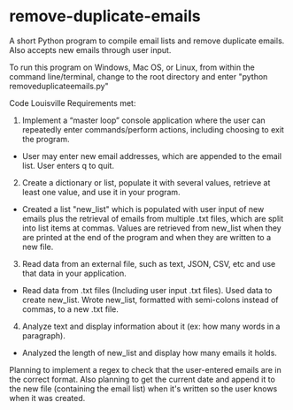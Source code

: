 # remove-duplicate-emails
A short Python program to compile email lists and remove duplicate emails. Also accepts new emails through user input.

To run this program on Windows, Mac OS, or Linux, from within the command line/terminal, change to the root directory and enter "python removeduplicateemails.py"

Code Louisville Requirements met:
1) Implement a “master loop” console application where the user can repeatedly enter
commands/perform actions, including choosing to exit the program.
- User may enter new email addresses, which are appended to the email list. User enters q to quit.

2) Create a dictionary or list, populate it with several values, retrieve at least one value, and
use it in your program.
- Created a list "new_list" which is populated with user input of new emails plus the retrieval of emails from multiple .txt files, which are split into list items at commas. Values are retrieved from new_list when they are printed at the end of the program and when they are written to a new file.

3) Read data from an external file, such as text, JSON, CSV, etc and use that data in your
application.
- Read data from .txt files (Including user input .txt files). Used data to create new_list. Wrote new_list, formatted with semi-colons instead of commas, to a new .txt file.

4) Analyze text and display information about it (ex: how many words in a paragraph).
- Analyzed the length of new_list and display how many emails it holds.

Planning to implement a regex to check that the user-entered emails are in the correct format.
Also planning to get the current date and append it to the new file (containing the email list) when it's written so the user knows when it was created.